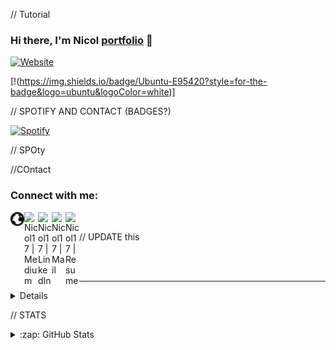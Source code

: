 // Tutorial

### Hi there, I'm Nicol [portfolio] 👋

[![Website](https://img.shields.io/website?label=codeSTACKr.com&style=for-the-badge&url=https%3A%2F%2Fcodestackr.com)](https://www.nicollluesa.com/)

[!(https://img.shields.io/badge/Ubuntu-E95420?style=for-the-badge&logo=ubuntu&logoColor=white)]

<!-- 
## I'm a Developer, Student, Developer, and Teacher!!

- 🔭 I just launched my first course: [Become A VS Code SuperHero!][course]!
- 🌱 I’m currently learning everything 🤣
- 👯 I’m looking to collaborate with 
- 🥅 2020 Goals: Contribute more to Open Source projects
- ⚡ Fun fact: I love to draw and play guitar / drums
 -->


// SPOTIFY AND CONTACT (BADGES?)

[![Spotify](https://novatorem-nicol17.vercel.app/api/spotify)](https://open.spotify.com/user/111981517)

// SPOty

//COntact

### Connect with me:

[<img align="left" alt="Nicol17" width="22px" src="https://raw.githubusercontent.com/iconic/open-iconic/master/svg/globe.svg" />][portfolio]
[<img align="left" alt="Nicol17 | Medium" width="22px" src="https://cdn.jsdelivr.net/npm/simple-icons@v3/icons/linkedin.svg" />][linkedin]
[<img align="left" alt="Nicol17 | LinkedIn" width="22px" src="https://cdn.jsdelivr.net/npm/simple-icons@v3/icons/medium.svg" />][medium]
[<img align="left" alt="Nicol17 | Mail" width="22px" src="https://cdn.jsdelivr.net/npm/simple-icons@v3/icons/Mail.Ru.svg" />][mail]
[<img align="left" alt="Nicol17 | Resume" width="22px" src="https://cdn.jsdelivr.net/npm/simple-icons@v3/icons/DocuSign.svg" />][resume]

<br />


// UPDATE this
<!-- 
### Languages and Tools:

[<img align="left" alt="Visual Studio Code" width="26px" src="https://raw.githubusercontent.com/github/explore/80688e429a7d4ef2fca1e82350fe8e3517d3494d/topics/visual-studio-code/visual-studio-code.png" />][webdevplaylist]
[<img align="left" alt="HTML5" width="26px" src="https://raw.githubusercontent.com/github/explore/80688e429a7d4ef2fca1e82350fe8e3517d3494d/topics/html/html.png" />][webdevplaylist]
[<img align="left" alt="CSS3" width="26px" src="https://raw.githubusercontent.com/github/explore/80688e429a7d4ef2fca1e82350fe8e3517d3494d/topics/css/css.png" />][cssplaylist]
[<img align="left" alt="Sass" width="26px" src="https://raw.githubusercontent.com/github/explore/80688e429a7d4ef2fca1e82350fe8e3517d3494d/topics/sass/sass.png" />][cssplaylist]
[<img align="left" alt="JavaScript" width="26px" src="https://raw.githubusercontent.com/github/explore/80688e429a7d4ef2fca1e82350fe8e3517d3494d/topics/javascript/javascript.png" />][jsplaylist]
[<img align="left" alt="React" width="26px" src="https://raw.githubusercontent.com/github/explore/80688e429a7d4ef2fca1e82350fe8e3517d3494d/topics/react/react.png" />][reactplaylist]
[<img align="left" alt="Gatsby" width="26px" src="https://raw.githubusercontent.com/github/explore/e94815998e4e0713912fed477a1f346ec04c3da2/topics/gatsby/gatsby.png" />][webdevplaylist]
[<img align="left" alt="GraphQL" width="26px" src="https://raw.githubusercontent.com/github/explore/80688e429a7d4ef2fca1e82350fe8e3517d3494d/topics/graphql/graphql.png" />][webdevplaylist]
[<img align="left" alt="Node.js" width="26px" src="https://raw.githubusercontent.com/github/explore/80688e429a7d4ef2fca1e82350fe8e3517d3494d/topics/nodejs/nodejs.png" />][webdevplaylist]
[<img align="left" alt="Deno" width="26px" src="https://raw.githubusercontent.com/github/explore/361e2821e2dea67711cde99c9c40ed357061cf27/topics/deno/deno.png" />][webdevplaylist]
[<img align="left" alt="SQL" width="26px" src="https://raw.githubusercontent.com/github/explore/80688e429a7d4ef2fca1e82350fe8e3517d3494d/topics/sql/sql.png" />][webdevplaylist]
[<img align="left" alt="MySQL" width="26px" src="https://raw.githubusercontent.com/github/explore/80688e429a7d4ef2fca1e82350fe8e3517d3494d/topics/mysql/mysql.png" />][webdevplaylist]
[<img align="left" alt="MongoDB" width="26px" src="https://raw.githubusercontent.com/github/explore/80688e429a7d4ef2fca1e82350fe8e3517d3494d/topics/mongodb/mongodb.png" />][webdevplaylist]
[<img align="left" alt="Git" width="26px" src="https://raw.githubusercontent.com/github/explore/80688e429a7d4ef2fca1e82350fe8e3517d3494d/topics/git/git.png" />][webdevplaylist]
[<img align="left" alt="GitHub" width="26px" src="https://raw.githubusercontent.com/github/explore/78df643247d429f6cc873026c0622819ad797942/topics/github/github.png" />][webdevplaylist]
[<img align="left" alt="Terminal" width="26px" src="https://raw.githubusercontent.com/github/explore/80688e429a7d4ef2fca1e82350fe8e3517d3494d/topics/terminal/terminal.png" />][webdevplaylist] -->

<br />
<br />

---
<!-- ???????? KEEP THIS? -->

<details>
  <!-- <summary>:zap: Recent GitHub Activity</summary> -->
  
<!--START_SECTION:activity-->

<!--END_SECTION:activity-->

</details>

// STATS

<details>
  <summary>:zap: GitHub Stats</summary>

  <!-- <img align="left" alt="codeSTACKr's GitHub Stats" src="https://github-readme-stats.codestackr.vercel.app/api?username=codeSTACKr&show_icons=true&hide_border=true" /> -->

  <img align="left" alt="Nicol's Github Stats" src="https://github-readme-stats-nicol17.vercel.app/api?username=Nicol17&show_icons=true&hide_border=true&theme=tokyonight&locale=en" />

</details>

[portfolio]: https://www.nicollluesa.com/
[linkedin]: https://www.linkedin.com/in/nicolaslluesa/
[medium]: https://nicolaslluesa17.medium.com/
[mail]: mailto:nicolaslluesa17@gmail.com
[resume]: https://www.nicollluesa.com/files/NicolLluesaResume.pdf
